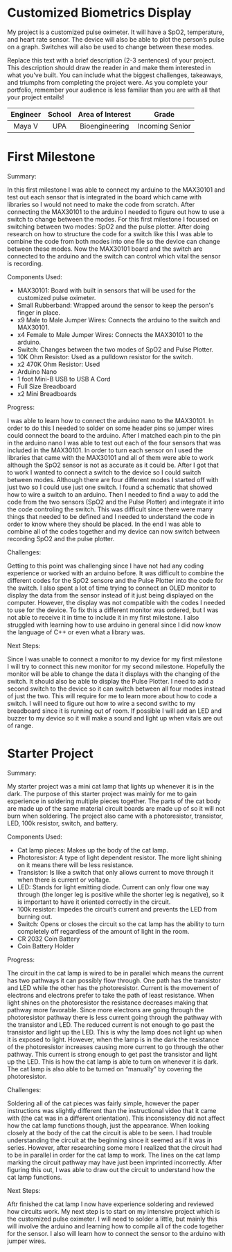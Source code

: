 # Customized Biometrics Display

My project is a customized pulse oximeter.  It will have a SpO2, temperature, and heart rate sensor.  The device will also be able to plot the person’s pulse on a graph.  Switches will also be used to change between these modes.  

Replace this text with a brief description (2-3 sentences) of your project. This description should draw the reader in and make them interested in what you've built. You can include what the biggest challenges, takeaways, and triumphs from completing the project were. As you complete your portfolio, remember your audience is less familiar than you are with all that your project entails!

| **Engineer** | **School** | **Area of Interest** | **Grade** |
|:--:|:--:|:--:|:--:|
| Maya V | UPA | Bioengineering | Incoming Senior

<!--**Replace the BlueStamp logo below with an image of yourself and your completed project. Follow the guide [here](https://tomcam.github.io/least-github-pages/adding-images-github-pages-site.html) if you need help.**

![Headstone Image](logo.svg)

# Final Milestone
For your final milestone, explain the outcome of your project. Key details to include are:
- What you've accomplished since your previous milestone
- What your biggest challenges and triumphs were at BSE
- A summary of key topics you learned about
- What you hope to learn in the future after everything you've learned at BSE

**Don't forget to replace the text below with the embedding for your milestone video. Go to Youtube, click Share -> Embed, and copy and paste the code to replace what's below.**

<iframe width="560" height="315" src="https://www.youtube.com/embed/F7M7imOVGug" title="YouTube video player" frameborder="0" allow="accelerometer; autoplay; clipboard-write; encrypted-media; gyroscope; picture-in-picture; web-share" allowfullscreen></iframe>

# Second Milestone
For your second milestone, explain what you've worked on since your previous milestone. You can highlight:
- Technical details of what you've accomplished and how they contribute to the final goal
- What has been surprising about the project so far
- Previous challenges you faced that you overcame
- What needs to be completed before your final milestone 

**Don't forget to replace the text below with the embedding for your milestone video. Go to Youtube, click Share -> Embed, and copy and paste the code to replace what's below.**

<iframe width="560" height="315" src="https://www.youtube.com/embed/y3VAmNlER5Y" title="YouTube video player" frameborder="0" allow="accelerometer; autoplay; clipboard-write; encrypted-media; gyroscope; picture-in-picture; web-share" allowfullscreen></iframe> -->

# First Milestone
<!-- Add video here -->

Summary:

In this first milestone I was able to connect my arduino to the MAX30101 and test out each sensor that is integrated in the board which came with libraries so I would not need to make the code from scratch.   After connecting the MAX30101 to the arduino I needed to figure out how to use a switch to change between the modes.  For this first milestone I focused on switching between two modes: SpO2 and the pulse plotter.  After doing research on how to structure the code for a switch like this I was able to combine the code from both modes into one file so the device can change between these modes.  Now the MAX30101 board and the switch are connected to the arduino and the switch can control which vital the sensor is recording.

Components Used:

- MAX30101: Board with built in sensors that will be used for the customized pulse oximeter.
- Small Rubberband: Wrapped around the sensor to keep the person's finger in place.
- x9 Male to Male Jumper Wires: Connects the arduino to the switch and MAX30101.
- x4 Female to Male Jumper Wires: Connects the MAX30101 to the arduino.
- Switch: Changes between the two modes of SpO2 and Pulse Plotter.
- 10K Ohm Resistor: Used as a pulldown resistor for the switch.
- x2 470K Ohm Resistor: Used
- Arduino Nano
- 1 foot Mini-B USB to USB A Cord
- Full Size Breadboard
- x2 Mini Breadboards

<!-- include link to website with the schematic for how to wire a button/switch on arduino-->

Progress:

I was able to learn how to connect the arduino nano to the MAX30101.  In order to do this I needed to solder on some header pins so jumper wires could connect the board to the arduino.  After I matched each pin to the pin in the arduino nano I was able to test out each of the four sensors that was included in the MAX30101.  In order to turn each sensor on I used the libraries that came with the MAX30101 and all of them were able to work although the SpO2 sensor is not as accurate as it could be.  After I got that to work I wanted to connect a switch to the device so I could switch between modes.  Although there are four different modes I started off with just two so I could use just one switch.  I found a schematic that showed how to wire a switch to an arduino.  Then I needed to find a way to add the code from the two sensors (SpO2 and the Pulse Plotter) and integrate it into the code controling the switch.  This was difficult since there were many things that needed to be defined and I needed to understand the code in order to know where they should be placed.  In the end I was able to combine all of the codes together and my device can now switch between recording SpO2 and the pulse plotter.

Challenges:

Getting to this point was challenging since I have not had any coding experience or worked with an arduino before.  It was difficult to combine the different codes for the SpO2 sensore and the Pulse Plotter into the code for the switch.  I also spent a lot of time trying to connect an OLED monitor to display the data from the sensor instead of it just being displayed on the computer.  However, the display was not compatible with the codes I needed to use for the device.  To fix this a different monitor was ordered, but I was not able to receive it in time to include it in my first milestone.  I also struggled with learning how to use arduino in general since I did now know the language of C++ or even what a library was.  

Next Steps:

Since I was unable to connect a monitor to my device for my first milestone I will try to connect this new monitor for my second milestone.  Hopefully the monitor will be able to change the data it displays with the changing of the switch.  It should also be able to display the Pulse Plotter.  I need to add a second switch to the device so it can switch between all four modes instead of just the two.  This will require for me to learn more about how to code a switch.  I will  need to figure out how to wire a second swithc to my breadboard since it is running out of room.  If possible I will add an LED and buzzer to my device so it will make a sound and light up when vitals are out of range. 

<!--**Don't forget to replace the text below with the embedding for your milestone video. Go to Youtube, click Share -> Embed, and copy and paste the code to replace what's below.**

<iframe width="560" height="315" src="https://www.youtube.com/embed/CaCazFBhYKs" title="YouTube video player" frameborder="0" allow="accelerometer; autoplay; clipboard-write; encrypted-media; gyroscope; picture-in-picture; web-share" allowfullscreen></iframe> -->

# Starter Project
Summary:

My starter project was a mini cat lamp that lights up whenever it is in the dark.  The purpose of this starter project was mainly for me to gain experience in soldering multiple pieces together.  The parts of the cat body are made up of the same material circuit boards are made up of so it will not burn when soldering.  The project also came with a photoresistor, transistor, LED, 100k resistor, switch, and battery.

Components Used:

- Cat lamp pieces: Makes up the body of the cat lamp.
- Photoresistor: A type of light dependent resistor.  The more light shining on it means there will be less resistance.
- Transistor: Is like a switch that only allows current to move through it when there is current or voltage.
- LED: Stands for light emitting diode.  Current can only flow one way through (the longer leg is positive while the shorter leg is negative), so it is important to have it    oriented correctly in the circuit. 
- 100k resistor: Impedes the circuit’s current and prevents the LED from burning out.
- Switch: Opens or closes the circuit so the cat lamp has the ability to turn completely off regardless of the amount of light in the room.
- CR 2032 Coin Battery
- Coin Battery Holder

Progress:

The circuit in the cat lamp is wired to be in parallel which means the current has two pathways it can possibly flow through.  One path has the transistor and LED while the other has the photoresistor.  Current is the movement of electrons and electrons prefer to take the path of least resistance.  When light shines on  the photoresistor the resistance decreases making that pathway more favorable.  Since more electrons are going through the photoresistor pathway there is less current going through the pathway with the transistor and LED.  The reduced current is not enough to go past the transistor and light up the LED.  This is why the lamp does not light up when it is exposed to light.  However, when the lamp is in the dark the resistance of the photoresistor increases causing more current to go through the other pathway.  This current is strong enough to get past the transistor and light up the LED.  This is how the cat lamp is able to turn on whenever it is dark.  The cat lamp is also able to be turned on “manually” by covering the photoresistor. 

Challenges:

Soldering all of the cat pieces was fairly simple, however the paper instructions was slightly different than the instructional video that it came with (the cat was in a different orientation).  This inconsistency did not affect how the cat lamp functions though, just the appearance.  When looking closely at the body of the cat the circuit is able to be seen.  I had trouble understanding the circuit at the beginning since it seemed as if it was in series.  However, after researching some more I realized that the circuit had to be in parallel in order for the cat lamp to work.  The lines on the cat lamp marking the circuit pathway may have just been imprinted incorrectly.  After figuring this out, I was able to draw out the circuit to understand how the cat lamp functions.  

Next Steps:

Aftr finished the cat lamp I now have experience soldering and reviewed how circuits work.  My next step is to start on my intensive project which is the customized pulse oximeter.  I will need to solder a little, but mainly this will involve the arduino and learning how to compile all of the code together for the sensor.  I also will learn how to connect the sensor to the arduino with jumper wires.

<!--**Don't forget to replace the text below with the embedding for your milestone video. Go to Youtube, click Share -> Embed, and copy and paste the code to replace what's below.**

<iframe width="560" height="315" src="https://www.youtube.com/embed/CaCazFBhYKs" title="YouTube video player" frameborder="0" allow="accelerometer; autoplay; clipboard-write; encrypted-media; gyroscope; picture-in-picture; web-share" allowfullscreen></iframe>

# Schematics 
Here's where you'll put images of your schematics. [Tinkercad](https://www.tinkercad.com/blog/official-guide-to-tinkercad-circuits) and [Fritzing](https://fritzing.org/learning/) are both great resoruces to create professional schematic diagrams, though BSE recommends Tinkercad becuase it can be done easily and for free in the browser. 

# Code
Here's where you'll put your code. The syntax below places it into a block of code. Follow the guide [here]([url](https://www.markdownguide.org/extended-syntax/)) to learn how to customize it to your project needs. 

```c++
void setup() {
  // put your setup code here, to run once:
  Serial.begin(9600);
  Serial.println("Hello World!");
}

void loop() {
  // put your main code here, to run repeatedly:

}
```

# Bill of Materials
Here's where you'll list the parts in your project. To add more rows, just copy and paste the example rows below.
Don't forget to place the link of where to buy each component inside the quotation marks in the corresponding row after href =. Follow the guide [here]([url](https://www.markdownguide.org/extended-syntax/)) to learn how to customize this to your project needs. 

| **Part** | **Note** | **Price** | **Link** |
|:--:|:--:|:--:|:--:|
| Item Name | What the item is used for | $Price | <a href="https://www.amazon.com/Arduino-A000066-ARDUINO-UNO-R3/dp/B008GRTSV6/"> Link </a> |
|:--:|:--:|:--:|:--:|
| Item Name | What the item is used for | $Price | <a href="https://www.amazon.com/Arduino-A000066-ARDUINO-UNO-R3/dp/B008GRTSV6/"> Link </a> |
|:--:|:--:|:--:|:--:|
| Item Name | What the item is used for | $Price | <a href="https://www.amazon.com/Arduino-A000066-ARDUINO-UNO-R3/dp/B008GRTSV6/"> Link </a> |
|:--:|:--:|:--:|:--:|

# Other Resources/Examples
One of the best parts about Github is that you can view how other people set up their own work. Here are some past BSE portfolios that are awesome examples. You can view how they set up their portfolio, and you can view their index.md files to understand how they implemented different portfolio components.
- [Example 1](https://trashytuber.github.io/YimingJiaBlueStamp/)
- [Example 2](https://sviatil0.github.io/Sviatoslav_BSE/)
- [Example 3](https://arneshkumar.github.io/arneshbluestamp/)

To watch the BSE tutorial on how to create a portfolio, click here. -->
